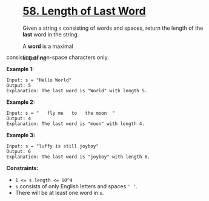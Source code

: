 # [58. Length of Last Word](https://leetcode.com/problems/length-of-last-word/description/?envType=daily-question&envId=2024-04-01)

Given a string `s` consisting of words and spaces, return the length of the **last** word in the string.

A **word** is a maximal <div aria-expanded="false" data-headlessui-state="" id="headlessui-popover-button-:r10:">substring<div style="position: fixed; z-index: 40; inset: 0px auto auto 0px; transform: translate(185px, 219px);"> consisting of non-space characters only.

**Example 1:**

```
Input: s = "Hello World"
Output: 5
Explanation: The last word is "World" with length 5.
```

**Example 2:**

```
Input: s = "   fly me   to   the moon  "
Output: 4
Explanation: The last word is "moon" with length 4.
```

**Example 3:**

```
Input: s = "luffy is still joyboy"
Output: 6
Explanation: The last word is "joyboy" with length 6.
```

**Constraints:**

-   `1 <= s.length <= 10^4`
-   `s` consists of only English letters and spaces `' '`.
-   There will be at least one word in `s`.
